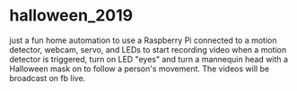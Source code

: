 # halloween_2019
just a fun home automation to use a Raspberry Pi connected to a motion detector, webcam, servo, and LEDs to start recording video when a motion detector is triggered, turn on LED "eyes" and turn a mannequin head with a Halloween mask on to follow a person's movement.   The videos will be broadcast on fb live.
